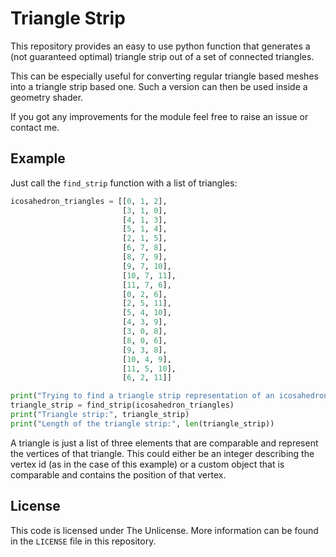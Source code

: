 # Triangle Strip

This repository provides an easy to use python function that generates a
(not guaranteed optimal) triangle strip out of a set of
connected triangles.

This can be especially useful for converting regular triangle based meshes
into a triangle strip based one. Such a version can then be used inside
a geometry shader.

If you got any improvements for the module feel free to raise an issue or
contact me.

## Example
Just call the `find_strip` function with a list of triangles:
```python
icosahedron_triangles = [[0, 1, 2],
                         [3, 1, 0],
                         [4, 1, 3],
                         [5, 1, 4],
                         [2, 1, 5],
                         [6, 7, 8],
                         [8, 7, 9],
                         [9, 7, 10],
                         [10, 7, 11],
                         [11, 7, 6],
                         [0, 2, 6],
                         [2, 5, 11],
                         [5, 4, 10],
                         [4, 3, 9],
                         [3, 0, 8],
                         [8, 0, 6],
                         [9, 3, 8],
                         [10, 4, 9],
                         [11, 5, 10],
                         [6, 2, 11]]

print("Trying to find a triangle strip representation of an icosahedron")
triangle_strip = find_strip(icosahedron_triangles)
print("Triangle strip:", triangle_strip)
print("Length of the triangle strip:", len(triangle_strip))

```
A triangle is just a list of three elements that are comparable and represent
the vertices of that triangle. This could either be an integer describing the
vertex id (as in the case of this example) or a custom object that is comparable
and contains the position of that vertex.

## License
This code is licensed under The Unlicense. More information can be found in the
`LICENSE` file in this repository.

